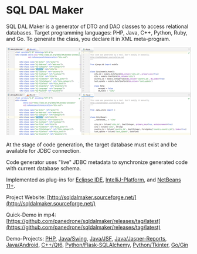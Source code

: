 # SQL DAL Maker
SQL DAL Maker is a generator of DTO and DAO classes to access relational databases. Target programming languages: PHP, Java, C++, Python, Ruby, and Go. To generate the class, you declare it in XML meta-program.

![SQL DAL Maker](sdm_dj-sa.png)

At the stage of code generation, the target database must exist and be available for JDBC connection.

Code generator uses "live" JDBC metadata to synchronize generated code with current database schema.

Implemented as plug-ins for [Eclipse IDE](http://marketplace.eclipse.org/content/sql-dal-maker), [IntelliJ-Platform](http://plugins.jetbrains.com/plugin/7092), and [NetBeans 11+](https://github.com/panedrone/sqldalmaker/releases/tag/latest).

Project Website: [http://sqldalmaker.sourceforge.net/](http://sqldalmaker.sourceforge.net/)

Quick-Demo in mp4: [https://github.com/panedrone/sqldalmaker/releases/tag/latest](https://github.com/panedrone/sqldalmaker/releases/tag/latest)

Demo-Projects: [PHP](https://github.com/panedrone/sdm_demo_php_todolist), [Java/Swing](https://github.com/panedrone/sdm_demo_swing_thesaurus), [Java/JSF](https://github.com/panedrone/sdm_demo_jsf_todolist), [Java/Jasper-Reports](https://github.com/panedrone/sdm_demo_jasper_reports_northwindEF), [Java/Android](https://github.com/panedrone/sdm_demo_android_thesaurus), [C++/Qt6](https://github.com/panedrone/sdm_demo_qt6_thesaurus), [Python/Flask-SQLAlchemy](https://github.com/panedrone/sdm_demo_flask_sqlalchemy_todolist), [Python/Tkinter](https://github.com/panedrone/sdm_demo_python_tkinter_github_stat), [Go/Gin](https://github.com/panedrone/sdm_demo_go_todolist)
